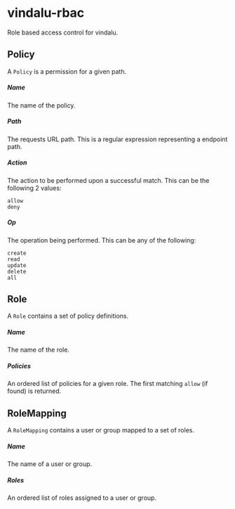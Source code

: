 vindalu-rbac
============

Role based access control for vindalu.


Policy
------
A `Policy` is a permission for a given path.

##### Name
The name of the policy.

##### Path
The requests URL path.  This is a regular expression representing a endpoint path.

##### Action
The action to be performed upon a successful match.  This can be the following 2 values:

	allow
	deny

##### Op
The operation being performed.  This can be any of the following:

	create
	read
	update
	delete
	all


Role
----
A `Role` contains a set of policy definitions.

##### Name
The name of the role.

##### Policies
An ordered list of policies for a given role.  The first matching `allow` (if found) is returned.


RoleMapping
-----------
A `RoleMapping` contains a user or group mapped to a set of roles.

##### Name
The name of a user or group.

##### Roles
An ordered list of roles assigned to a user or group.